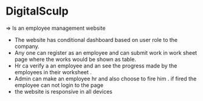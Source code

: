 # DigitalSculp
=> Is an employee management website 

* The website has conditional dashboard based on user role to the company.
* Any one can register as an employee and can submit work in work sheet page where the works would be shown as table.
* Hr ca verify a an employee and an see the progress made by the employees in their worksheet .
* Admin can make an employee hr and also choose to fire him . if fired the employee can not login to the page
* the website is responsive in all devices